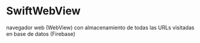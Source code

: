 # SwiftWebView
navegador web (WebView) con almacenamiento de todas las URLs visitadas en base de datos (Firebase)
